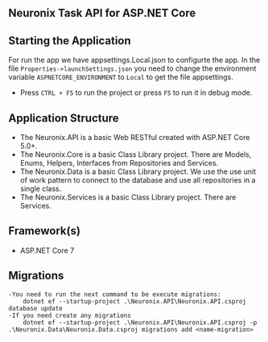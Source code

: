 ﻿## Neuronix Task API for ASP.NET Core

## Starting the Application

For run the app we have appsettings.Local.json to configurte the app. In the file ```Properties->launchSettings.json``` you need to change the environment variable ```ASPNETCORE_ENVIRONMENT``` to ```Local``` to get the file appsettings.

- Press ```CTRL + F5``` to run the project or press ```F5``` to run it in debug mode.

## Application Structure

- The Neuronix.API is a basic Web RESTful created with ASP.NET Core 5.0+.
- The Neuronix.Core is a basic Class Library project. There are Models, Enums, Helpers, Interfaces from Repositories and Services.
- The Neuronix.Data is a basic Class Library project. We use the use unit of work pattern to connect to the database and use all repositories in a single class.
- The Neuronix.Services is a basic Class Library project. There are Services.

## Framework(s)

- ASP.NET Core 7

## Migrations

	-You need to run the next command to be execute migrations:
		dotnet ef --startup-project .\Neuronix.API\Neuronix.API.csproj database update
    -If you need create any migrations
		dotnet ef --startup-project .\Neuronix.API\Neuronix.API.csproj -p .\Neuronix.Data\Neuronix.Data.csproj migrations add <name-migration>